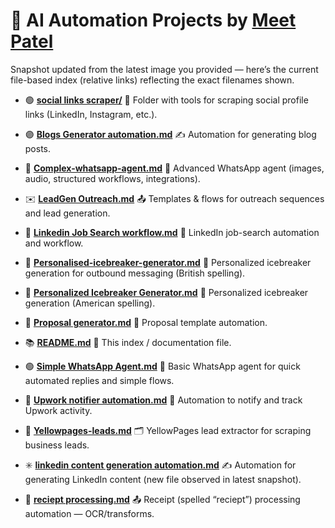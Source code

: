 # 🧠 AI Automation Projects by [Meet Patel](https://www.linkedin.com/in/meet-patel-90416b226/)

Snapshot updated from the latest image you provided — here’s the current file-based index (relative links) reflecting the exact filenames shown.

* 🟢 [**social links scraper/**](./social%20links%20scraper/)
  🧲 Folder with tools for scraping social profile links (LinkedIn, Instagram, etc.).

* 🟣 [**Blogs Generator automation.md**](./Blogs%20Generator%20automation.md)
  ✍️ Automation for generating blog posts.

* 🔵 [**Complex-whatsapp-agent.md**](./Complex-whatsapp-agent.md)
  🧩 Advanced WhatsApp agent (images, audio, structured workflows, integrations).

* ✉️ [**LeadGen Outreach.md**](./LeadGen%20Outreach.md)
  📤 Templates & flows for outreach sequences and lead generation.

* 🔗 [**Linkedin Job Search workflow.md**](./Linkedin%20Job%20Search%20workflow.md)
  🔎 LinkedIn job-search automation and workflow.

* 💬 [**Personalised-icebreaker-generator.md**](./Personalised-icebreaker-generator.md)
  🤝 Personalized icebreaker generation for outbound messaging (British spelling).

* 💬 [**Personalized Icebreaker Generator.md**](./Personalized%20Icebreaker%20Generator.md)
  🤝 Personalized icebreaker generation (American spelling).

* 📝 [**Proposal generator.md**](./Proposal%20generator.md)
  🧾 Proposal template automation.

* 📚 [**README.md**](./README.md)
  📌 This index / documentation file.

* 🟢 [**Simple WhatsApp Agent.md**](./Simple%20WhatsApp%20Agent.md)
  🤖 Basic WhatsApp agent for quick automated replies and simple flows.

* 🔔 [**Upwork notifier automation.md**](./Upwork%20notifier%20automation.md)
  📣 Automation to notify and track Upwork activity.

* 📇 [**Yellowpages-leads.md**](./Yellowpages-leads.md)
  🗂️ YellowPages lead extractor for scraping business leads.

* ✳️ [**linkedin content generation automation.md**](./linkedin%20content%20generation%20automation.md)
  ✍️ Automation for generating LinkedIn content (new file observed in latest snapshot).

* 🧾 [**reciept processing.md**](./reciept%20processing.md)
  📤 Receipt (spelled “reciept”) processing automation — OCR/transforms.
